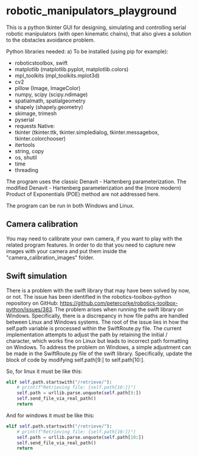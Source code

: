 # robotic_manipulators_playground

This is a python tkinter GUI for designing, simulating and controlling serial robotic manipulators (with open kinematic chains), that also gives a solution to the obstacles avoidance problem.

Python libraries needed:
a) To be installed (using pip for example):
- roboticstoolbox, swift
- matplotlib (matplotlib.pyplot, matplotlib.colors)
- mpl_toolkits (mpl_toolkits.mplot3d)
- cv2
- pillow (Image, ImageColor)
- numpy, scipy (scipy.ndimage)
- spatialmath, spatialgeometry
- shapely (shapely.geometry)
- skimage, trimesh
- pyserial
- requests
Native:
- tkinter (tkinter.ttk, tkinter.simpledialog, tkinter.messagebox, tkinter.colorchooser)
- itertools
- string, copy
- os, shutil
- time
- threading

The program uses the classic Denavit - Hartenberg parameterization. The modified Denavit - Hartenberg parameterization and the (more modern) Product of Exponentials (POE) method are not addressed here.

The program can be run in both Windows and Linux.

## Camera calibration

You may need to calibrate your own camera, if you want to play with the related program features. In order to do that you need to capture new images with your camera and put them inside the "camera_calibration_images" folder.

## Swift simulation

There is a problem with the swift library that may have been solved by now, or not. The issue has been identified in the robotics-toolbox-python repository on GitHub: https://github.com/petercorke/robotics-toolbox-python/issues/383. The problem arises when running the swift library on Windows. Specifically, there is a discrepancy in how file paths are handled between Linux and Windows systems. The root of the issue lies in how the self.path variable is processed within the SwiftRoute.py file. The current implementation attempts to adjust the path by retaining the initial / character, which works fine on Linux but leads to incorrect path formatting on Windows. To address the problem on Windows, a simple adjustment can be made in the SwiftRoute.py file of the swift library. Specifically, update the block of code by modifying self.path[9:] to self.path[10:].

So, for linux it must be like this:
```python
elif self.path.startswith("/retrieve/"):
    # print(f"Retrieving file: {self.path[10:]}")
    self.path = urllib.parse.unquote(self.path[9:])
    self.send_file_via_real_path()
    return
```

And for windows it must be like this:
```python
elif self.path.startswith("/retrieve/"):
    # print(f"Retrieving file: {self.path[10:]}")
    self.path = urllib.parse.unquote(self.path[10:])
    self.send_file_via_real_path()
    return
```
